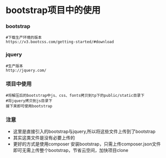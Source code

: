 # bootstrap项目中的使用
### bootstrap
```
#下载生产环境的版本
https://v3.bootcss.com/getting-started/#download
```
### jquery
```
#生产版本
http://jquery.com/
```
### 项目中使用
```
#将解压后的bootstrap中js、css、fonts拷贝到tp下的public/static目录下
#将jquery拷贝到js目录下
接下来即可使用bootstrap
```
### 注意
- 这里是直接引入的bootstrap与jquery,所以将这些文件上传到了bootstrap
- 其实这类文件是没有必要上传的
- 更好的方式是使用composer 安装bootstrap，只需上传composer.json文件即可无需上传整个bootstrap，节省云空间，加快项目clone